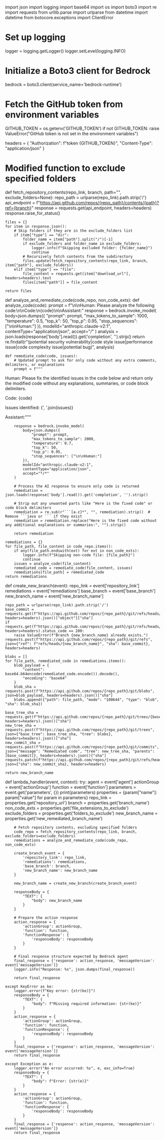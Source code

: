 import json
import logging
import base64
import os
import boto3
import re
import requests
from urllib.parse import urlparse
from datetime import datetime
from botocore.exceptions import ClientError

# Set up logging
logger = logging.getLogger()
logger.setLevel(logging.INFO)

# Initialize a Boto3 client for Bedrock
bedrock = boto3.client(service_name='bedrock-runtime')

# Fetch the GitHub token from environment variables
GITHUB_TOKEN = os.getenv('GITHUB_TOKEN')
if not GITHUB_TOKEN:
    raise ValueError("GitHub token is not set in the environment variables")

headers = {
    "Authorization": f"token {GITHUB_TOKEN}",
    "Content-Type": "application/json"
}

# Modified function to exclude specified folders
def fetch_repository_contents(repo_link, branch, path="", exclude_folders=None):
    repo_path = urlparse(repo_link).path.strip('/')
    api_endpoint = f"https://api.github.com/repos/{repo_path}/contents/{path}?ref={branch}"
    response = requests.get(api_endpoint, headers=headers)
    response.raise_for_status()
    
    files = {}
    for item in response.json():
        # Skip folders if they are in the exclude_folders list
        if item["type"] == "dir":
            folder_name = item["path"].split("/")[-1]
            if exclude_folders and folder_name in exclude_folders:
                logger.info(f"Skipping excluded folder: {folder_name}")
                continue
            # Recursively fetch contents from the subdirectory
            files.update(fetch_repository_contents(repo_link, branch, item["path"], exclude_folders))
        elif item["type"] == "file":
            file_content = requests.get(item["download_url"], headers=headers).text
            files[item["path"]] = file_content
    
    return files

def analyze_and_remediate_code(code_repo, non_code_exts):
    def analyze_code(code):
        prompt = f"\n\nHuman: Please analyze the following code:\n\nCode:\n{code}\n\nAssistant:"
        response = bedrock.invoke_model(
            body=json.dumps({
                "prompt": prompt,
                "max_tokens_to_sample": 1000,
                "temperature": 0.5,
                "top_k": 50,
                "top_p": 0.95,
                "stop_sequences": ["\n\nHuman:"]
            }),
            modelId="anthropic.claude-v2:1",
            contentType="application/json",
            accept="*/*"
        )
        analysis = json.loads(response['body'].read()).get('completion', '').strip()
        return re.findall(r"(potential security vulnerability|code style issue|performance issue|code complexity issue|potential bug)", analysis)

    def remediate_code(code, issues):
        # Updated prompt to ask for only code without any extra comments, delimiters, or explanations
        prompt = f"""
Human: Please fix the identified issues in the code below and return only the modified code without any explanations, summaries, or code block delimiters.

Code:
{code}

Issues identified:
{', '.join(issues)}

Assistant:"""
        
        response = bedrock.invoke_model(
            body=json.dumps({
                "prompt": prompt,
                "max_tokens_to_sample": 2000,
                "temperature": 0.7,
                "top_k": 50,
                "top_p": 0.95,
                "stop_sequences": ["\n\nHuman:"]
            }),
            modelId="anthropic.claude-v2:1",
            contentType="application/json",
            accept="*/*"
        )
        
        # Process the AI response to ensure only code is returned
        remediation = json.loads(response['body'].read()).get('completion', '').strip()

        # Strip out any unwanted parts like "Here is the fixed code" or code block delimiters
        remediation = re.sub(r"```[a-z]*", "", remediation).strip()  # Remove ```java or ``` if they exist
        remediation = remediation.replace("Here is the fixed code without any additional explanations or summaries:", "").strip()

        return remediation

    remediations = {}
    for file_path, file_content in code_repo.items():
        if any(file_path.endswith(ext) for ext in non_code_exts):
            logger.info(f"Skipping non-code file: {file_path}")
            continue
        issues = analyze_code(file_content)
        remediated_code = remediate_code(file_content, issues)
        remediations[file_path] = remediated_code
    return remediations

def create_new_branch(event):
    repo_link = event['repository_link']
    remediations = event['remediations']
    base_branch = event['base_branch']
    new_branch_name = event['new_branch_name']

    repo_path = urlparse(repo_link).path.strip('/')
    base_commit = requests.get(f"https://api.github.com/repos/{repo_path}/git/refs/heads/{base_branch}", headers=headers).json()["object"]["sha"]
    if requests.get(f"https://api.github.com/repos/{repo_path}/git/refs/heads/{new_branch_name}", headers=headers).status_code == 200:
        raise ValueError(f"Branch {new_branch_name} already exists.")
    requests.post(f"https://api.github.com/repos/{repo_path}/git/refs", json={"ref": f"refs/heads/{new_branch_name}", "sha": base_commit}, headers=headers)
    
    blobs = []
    for file_path, remediated_code in remediations.items():
        blob_payload = {
            "content": base64.b64encode(remediated_code.encode()).decode(),
            "encoding": "base64"
        }
        blob_sha = requests.post(f"https://api.github.com/repos/{repo_path}/git/blobs", json=blob_payload, headers=headers).json()["sha"]
        blobs.append({"path": file_path, "mode": "100644", "type": "blob", "sha": blob_sha})

    base_tree_sha = requests.get(f"https://api.github.com/repos/{repo_path}/git/trees/{base_commit}", headers=headers).json()["sha"]
    new_tree_sha = requests.post(f"https://api.github.com/repos/{repo_path}/git/trees", json={"base_tree": base_tree_sha, "tree": blobs}, headers=headers).json()["sha"]
    new_commit_sha = requests.post(f"https://api.github.com/repos/{repo_path}/git/commits", json={"message": "Remediated code", "tree": new_tree_sha, "parents": [base_commit]}, headers=headers).json()["sha"]
    requests.patch(f"https://api.github.com/repos/{repo_path}/git/refs/heads/{new_branch_name}", json={"sha": new_commit_sha}, headers=headers)
    
    return new_branch_name

def lambda_handler(event, context):
    try:
        agent = event['agent']
        actionGroup = event['actionGroup']
        function = event['function']
        parameters = event.get('parameters', {})
        print(parameters)
        properties = {param["name"]: param["value"] for param in parameters}
        repo_link = properties.get('repository_url')
        branch = properties.get('branch_name')
        non_code_exts = properties.get('file_extensions_to_exclude')
        exclude_folders = properties.get('folders_to_exclude')
        new_branch_name = properties.get('new_remediated_branch_name')

        # Fetch repository contents, excluding specified folders
        code_repo = fetch_repository_contents(repo_link, branch, exclude_folders=exclude_folders)
        remediations = analyze_and_remediate_code(code_repo, non_code_exts)

        create_branch_event = {
            'repository_link': repo_link,
            'remediations': remediations,
            'base_branch': branch,
            'new_branch_name': new_branch_name
        }
        
        new_branch_name = create_new_branch(create_branch_event)
        
        responseBody = {
            "TEXT": {
                "body": new_branch_name
            }
        }

        # Prepare the action response
        action_response = {
            'actionGroup': actionGroup,
            'function': function,
            'functionResponse': {
                'responseBody': responseBody
            }
        }

        # Final response structure expected by Bedrock agent
        final_response = {'response': action_response, 'messageVersion': event['messageVersion']}
        logger.info("Response: %s", json.dumps(final_response))

        return final_response

    except KeyError as ke:
        logger.error(f"Key error: {str(ke)}")
        responseBody = {
            "TEXT": {
                "body": f"Missing required information: {str(ke)}"
            }
        }
        action_response = {
            'actionGroup': actionGroup,
            'function': function,
            'functionResponse': {
                'responseBody': responseBody
            }
        }
        final_response = {'response': action_response, 'messageVersion': event['messageVersion']}
        return final_response

    except Exception as e:
        logger.error("An error occurred: %s", e, exc_info=True)
        responseBody = {
            "TEXT": {
                "body": f"Error: {str(e)}"
            }
        }
        action_response = {
            'actionGroup': actionGroup,
            'function': function,
            'functionResponse': {
                'responseBody': responseBody
            }
        }
        final_response = {'response': action_response, 'messageVersion': event['messageVersion']}
        return final_response
